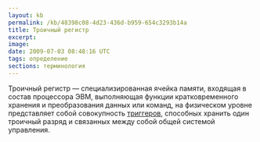 ```yaml
---
layout: kb
permalink: /kb/48398c08-4d23-436d-b959-654c3293b14a
title: Троичный регистр
excerpt:
image:
date: 2009-07-03 08:48:16 UTC
tags: определение
sections: терминология
---
```


Троичный регистр — специализированная ячейка памяти, входящая в состав процессора ЭВМ, выполняющая функции кратковременного хранения и преобразования данных или команд, на физическом уровне представляет собой совокупность <a href='/kb/cf2e769e-9e68-4fba-8806-79c345953365'>триггеров</a>, способных хранить один троичный разряд и связанных между собой общей системой управления.
